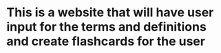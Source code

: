 # This is a website that will have user input for the terms and definitions and create flashcards for the user
